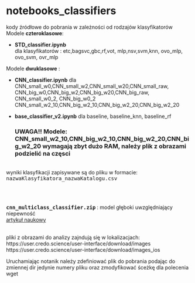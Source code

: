 # notebooks_classifiers


</h2>

kody źródłowe do pobrania w zależności od rodzajów klasyfikatorów<br>
Modele **czteroklasowe**: 
- <b>STD_classifier.ipynb </b> 
<br>dla klasyfikatorów : etc,bagsvc,gbc,rf,vot, mlp,nsv,svm,knn, ovo_mlp, ovo_svm, ovr_mlp<br>


Modele **dwuklasowe** :
- <b>CNN_classifier.ipynb</b> dla 
<br>CNN_small_w0,CNN_small_w2,CNN_small_w20,CNN_small_raw,
<br>CNN_big_w0,CNN_big_w2,CNN_big_w20,CNN_big_raw,
<br>   CNN_small_w0_2, CNN_big_w0_2
<br>CNN_small_w2_10,CNN_big_w2_10,CNN_big_w2_20,CNN_big_w2_20


- <b>base_classifier_v2.ipynb</b> dla baseline, baseline_knn, baseline_rf

  ### UWAGA!! Modele: CNN_small_w2_10,CNN_big_w2_10,CNN_big_w2_20,CNN_big_w2_20 wymagają zbyt dużo RAM, należy plik z obrazami podzielić na częsci


<br>
wyniki klasyfikacji zapisywane są do pliku w formacie:
<tt>nazwaKlasyfikatora_nazwaKatalogu.csv</tt>

<br><br>

<b><tt> cnn_multiclass_classifier.zip</tt> </b> : model głęboki uwzględniający niepewność
<br>[artykuł naukowy](https://www.mdpi.com/1424-8220/21/6/1963) 

<br>
pliki  z obrazami do analizy zajndują się w lokalizacjach:
<br> https://user.credo.science/user-interface/download/images
<br> https://user.credo.science/user-interface/download/images_ios

Uruchamiając notanik należy zdefiniować plik do pobrania podając do zmiennej dir jedynie numery pliku 
oraz zmodyfikować śceżkę dla polecenia wget
